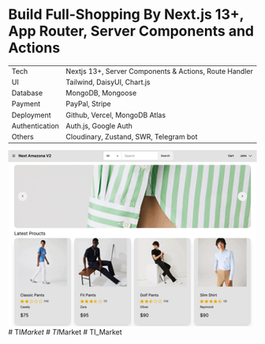 # Build Full-Shopping By Next.js 13+, App Router, Server Components and Actions

|                |                                                        |
| -------------- | ------------------------------------------------------ |
| Tech           | Nextjs 13+, Server Components & Actions, Route Handler |
| UI             | Tailwind, DaisyUI, Chart.js                            |
| Database       | MongoDB, Mongoose                                      |
| Payment        | PayPal, Stripe                                         |
| Deployment     | Github, Vercel, MongoDB Atlas                          |
| Authentication | Auth.js, Google Auth                                   |
| Others         | Cloudinary, Zustand, SWR, Telegram bot                 |

![Islombek FullStack shopping app](/public/app.jpg)#   T I _ M a r k e t 
 
 #   T I _ M a r k e t 
 
 #   T I _ M a r k e t 
 
 